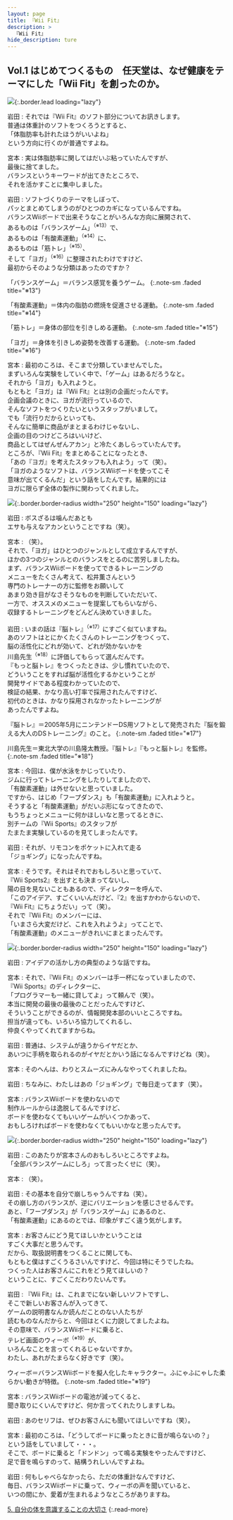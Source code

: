 ```yaml
---
layout: page
title: 『Wii Fit』
description: >
  『Wii Fit』
hide_description: ture
---
```


## Vol.1 はじめてつくるもの　任天堂は、なぜ健康をテーマにした「Wii Fit」を創ったのか。

![](/interviews/jp/wii/rfnj/vol1/img/mainvisual.jpg){:.border.lead loading="lazy"}

岩田
: それでは『Wii Fit』のソフト部分についてお訊きします。<br>普通は体重計のソフトをつくろうとすると、<br>「体脂肪率も計れたほうがいいよね」<br>という方向に行くのが普通ですよね。

宮本
: 実は体脂肪率に関してはだいぶ粘っていたんですが、<br>最後に捨てました。<br>バランスというキーワードが出てきたところで、<br>それを活かすことに集中しました。

岩田
: ソフトづくりのテーマをしぼって、<br>パッとまとめてしまうのがひとつのカギになっているんですね。<br>バランスWiiボードで出来そうなことがいろんな方向に展開されて、<br>あるものは「バランスゲーム」<sup>（※13）</sup>で、<br>あるものは「有酸素運動」<sup>（※14）</sup>に、<br>あるものは「筋トレ」<sup>（※15）</sup>、<br>そして「ヨガ」<sup>（※16）</sup>に整理されたわけですけど、<br>最初からそのような分類はあったのですか？

「バランスゲーム」＝バランス感覚を養うゲーム。
{:.note-sm .faded title="※13"}

「有酸素運動」＝体内の脂肪の燃焼を促進させる運動。
{:.note-sm .faded title="※14"}

「筋トレ」＝身体の部位を引きしめる運動。
{:.note-sm .faded title="※15"}

「ヨガ」＝身体を引きしめ姿勢を改善する運動。
{:.note-sm .faded title="※16"}

宮本
: 最初のころは、そこまで分類していませんでした。<br>まずいろんな実験をしていく中で、「ゲーム」はあるだろうなと。<br>それから「ヨガ」も入れようと。<br>もともと「ヨガ」は『Wii Fit』とは別の企画だったんです。<br>企画会議のときに、ヨガが流行っているので、<br>そんなソフトをつくりたいというスタッフがいまして。<br>でも「流行りだからといっても、<br>そんなに簡単に商品がまとまるわけじゃないし、<br>企画の目のつけどころはいいけど、<br>商品としてはぜんぜんアカン」と冷たくあしらっていたんです。<br>ところが、『Wii Fit』をまとめることになったとき、<br>「あの『ヨガ』を考えたスタッフも入れよう」って（笑）。<br>「ヨガのようなソフトは、バランスWiiボードを使ってこそ<br>意味が出てくるんだ」という話をしたんです。結果的には<br>ヨガに限らず全体の製作に関わってくれました。

![](/interviews/jp/wii/rfnj/vol1/img/photo10.jpg){:.border.border-radius width="250" height="150" loading="lazy"}

岩田
: ボスざるは噛んだあとも<br>エサも与えなアカンということですね（笑）。

宮本
: （笑）。<br>それで、「ヨガ」はひとつのジャンルとして成立するんですが、<br>ほかの3つのジャンルとのバランスをとるのに苦労しましたね。<br>まず、バランスWiiボードを使ってできるトレーニングの<br>メニューをたくさん考えて、松井薫さんという<br>専門のトレーナーの方に監修をお願いして<br>あまり効き目がなさそうなものを判断していただいて、<br>一方で、オススメのメニューを提案してもらいながら、<br>収録するトレーニングをどんどん決めていきました。

岩田
: いまの話は『脳トレ』<sup>（※17）</sup>にすごく似ていますね。<br>あのソフトはとにかくたくさんのトレーニングをつくって、<br>脳の活性化にどれが効いて、どれが効かないかを<br>川島先生<sup>（※18）</sup>に評価してもらって選んだんです。<br>『もっと脳トレ』をつくったときは、少し慣れていたので、<br>どういうことをすれば脳が活性化するかということが<br>開発サイドである程度わかっていたので、<br>検証の結果、かなり高い打率で採用されたんですけど、<br>初代のときは、かなり採用されなかったトレーニングが<br>あったんですよね。

『脳トレ』＝2005年5月にニンテンドーDS用ソフトとして発売された『脳を鍛える大人のDSトレーニング』のこと。
{:.note-sm .faded title="※17"}

川島先生＝東北大学の川島隆太教授。『脳トレ』『もっと脳トレ』を監修。
{:.note-sm .faded title="※18"}

宮本
: 今回は、僕が水泳をかじっていたり、<br>ジムに行ってトレーニングをしたりしてましたので、<br>「有酸素運動」は外せないと思っていました。<br>ですから、はじめ「フープダンス」も「有酸素運動」に入れようと。<br>そうすると「有酸素運動」がだいぶ形になってきたので、<br>もうちょっとメニューに何かほしいなと思ってるときに、<br>別チームの『Wii Sports』のスタッフが<br>たまたま実験しているのを見てしまったんです。

岩田
: それが、リモコンをポケットに入れて走る<br>「ジョギング」になったんですね。

宮本
: そうです。それはそれでおもしろいと思っていて、<br>『Wii Sports2』を出すとも決まってないし、<br>陽の目を見ないこともあるので、ディレクターを呼んで、<br>「このアイデア、すごくいいんだけど、『2』を出すかわからないので、<br>『Wii Fit』にちょうだい」って（笑）。<br>それで『Wii Fit』のメンバーには、<br>「いまさら大変だけど、これを入れようよ」ってことで、<br>「有酸素運動」のメニューがきれいにまとまったんです。

![](/interviews/jp/wii/rfnj/vol1/img/photo11.jpg){:.border.border-radius width="250" height="150" loading="lazy"}

岩田
: アイデアの活かし方の典型のような話ですね。

宮本
: それで、『Wii Fit』のメンバーは手一杯になっていましたので、<br>『Wii Sports』のディレクターに、<br>「プログラマーも一緒に貸してよ」って頼んで（笑）。<br>本当に開発の最後の最後のことだったんですけど、<br>そういうことができるのが、情報開発本部のいいところですね。<br>担当が違っても、いろいろ協力してくれるし、<br>仲良くやってくれてますからね。

岩田
: 普通は、システムが違うからイヤだとか、<br>あいつに手柄を取られるのがイヤだとかいう話になるんですけどね（笑）。

宮本
: そのへんは、わりとスムーズにみんなやってくれましたね。

岩田
: ちなみに、わたしはあの「ジョギング」で毎日走ってます（笑）。

宮本
: バランスWiiボードを使わないので<br>制作ルールからは逸脱してるんですけど、<br>ボードを使わなくてもいいゲームがいくつかあって、<br>おもしろければボードを使わなくてもいいかなと思ったんです。

![](/interviews/jp/wii/rfnj/vol1/img/photo12.jpg){:.border.border-radius width="250" height="150" loading="lazy"}

岩田
: このあたりが宮本さんのおもしろいところですよね。<br>「全部バランスゲームにしろ」って言ったくせに（笑）。

宮本
: （笑）。

岩田
: その基本を自分で崩しちゃうんですね（笑）。<br>その崩し方のバランスが、逆にバリエーションを感じさせるんです。<br>あと、「フープダンス」が「バランスゲーム」にあるのと、<br>「有酸素運動」にあるのとでは、印象がすごく違う気がします。

宮本
: お客さんにどう見てほしいかということは<br>すごく大事だと思うんです。<br>だから、取扱説明書をつくることに関しても、<br>もともと僕はすごくうるさいんですけど、今回は特にそうでしたね。<br>つくった人はお客さんにこれをどう見てほしいの？<br>ということに、すごくこだわりたいんです。

岩田
: 『Wii Fit』は、これまでにない新しいソフトですし、<br>そこで新しいお客さんが入ってきて、<br>ゲームの説明書なんか読んだことのない人たちが<br>読むものなんだからと、今回はとくに力説してましたよね。<br>その意味で、バランスWiiボードに乗ると、<br>テレビ画面のウィーボ<sup>（※19）</sup>が、<br>いろんなことを言ってくれるじゃないですか。<br>わたし、あれがたまらなく好きです（笑）。

ウィーボ＝バランスWiiボードを擬人化したキャラクター。ふにゃふにゃした柔らかい動きが特徴。
{:.note-sm .faded title="※19"}

宮本
: バランスWiiボードの電池が減ってくると、<br>聞き取りにくいんですけど、何か言ってくれたりしますしね。

岩田
: あのセリフは、ぜひお客さんにも聞いてほしいですね（笑）。

宮本
: 最初のころは、「どうしてボードに乗ったときに音が鳴らないの？」<br>という話をしていまして・・・。<br>そこで、ボードに乗ると「ドンドン」って鳴る実験をやったんですけど、<br>足で音を鳴らすのって、結構うれしいんですよね。

岩田
: 何もしゃべらなかったら、ただの体重計なんですけど、<br>毎日、バランスWiiボードに乗って、ウィーボの声を聞いていると、<br>いつの間にか、愛着が生まれるようなところがありますね。

[5. 自分の体を意識することの大切さ](5.md)
{:.read-more}

